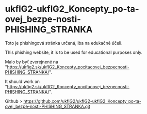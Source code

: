 # ukfIG2-ukfIG2_Koncepty_po-ta-ovej_bezpe-nosti-PHISHING_STRANKA

Toto je phishingová stránka určená, iba na edukačné účeli.

This phishing website, it is to be used for educational purposes only.

Malo by byť zverejnené na "https://ukfig2.sk/ukfIG2_Koncepty_pocitacovej_bezpecnosti-PHISHING_STRANKA/". 

It should work on "https://ukfig2.sk/ukfIG2_Koncepty_pocitacovej_bezpecnosti-PHISHING_STRANKA/".

Github > https://github.com/ukfIG2/ukfIG2-ukfIG2_Koncepty_po-ta-ovej_bezpe-nosti-PHISHING_STRANKA.git
